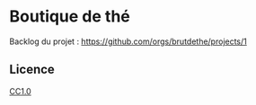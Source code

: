 # Boutique de thé

Backlog du projet : https://github.com/orgs/brutdethe/projects/1

## Licence

[CC1.0](LICENSE)

